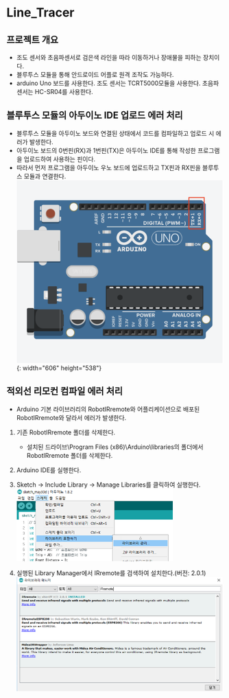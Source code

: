# Line_Tracer

## 프로젝트 개요
* 조도 센서와 초음파센서로 검은색 라인을 따라 이동하거나 장애물을 피하는 장치이다.
* 블루투스 모듈을 통해 안드로이드 어플로 원격 조작도 가능하다.
* arduino Uno 보드를 사용한다. 조도 센서는 TCRT5000모듈을 사용한다. 초음파센서는 HC-SR04를 사용한다.


## 블루투스 모듈의 아두이노 IDE 업로드 에러 처리
* 블루투스 모듈을 아두이노 보드와 연결된 상태에서 코드를 컴파일하고 업로드 시 에러가 발생한다.
* 아두이노 보드의 0번핀(RX)과 1번핀(TX)은 아두이노 IDE를 통해 작성한 프로그램을 업로드하여 사용하는 핀이다.
* 따라서 먼저 프로그램을 아두이노 우노 보드에 업로드하고 TX핀과 RX핀을 블루투스 모듈과 연결한다.
![bluetooth_screenshot1](./bluetooth/bluetooth_error.png){: width="606" height="538"}


## 적외선 리모컨 컴파일 에러 처리
* Arduino 기본 라이브러리의 RobotIRremote와 어플리케이션으로 배포된 RobotIRremote와 달라서 에러가 발생한다.
1. 기존 RobotIRremote 폴더를 삭제한다.
	* 설치된 드라이브\Program Files (x86)\Arduino\libraries의 폴더에서 RobotIRremote 폴더를 삭제한다.
2. Arduino IDE를 실행한다.

3. Sketch -> Include Library -> Manage Libraries를 클릭하여 실행한다.
![IRremote_screenshot1](./IRremote/remote1.png)

4. 실행된 Library Manager에서 IRremote를 검색하여 설치한다.(버전: 2.0.1)
![IRremote_screenshot2](./IRremote/remote2.png)

